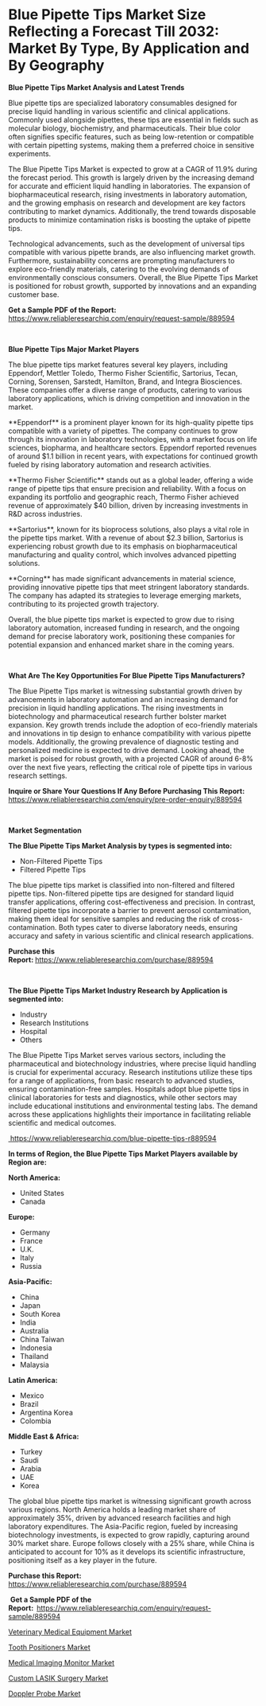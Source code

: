 <p><h1>Blue Pipette Tips Market Size Reflecting a Forecast Till 2032: Market By Type, By Application and By Geography</h1></p><p><strong>Blue Pipette Tips Market Analysis and Latest Trends</strong></p>
<p><p>Blue pipette tips are specialized laboratory consumables designed for precise liquid handling in various scientific and clinical applications. Commonly used alongside pipettes, these tips are essential in fields such as molecular biology, biochemistry, and pharmaceuticals. Their blue color often signifies specific features, such as being low-retention or compatible with certain pipetting systems, making them a preferred choice in sensitive experiments.</p><p>The Blue Pipette Tips Market is expected to grow at a CAGR of 11.9% during the forecast period. This growth is largely driven by the increasing demand for accurate and efficient liquid handling in laboratories. The expansion of biopharmaceutical research, rising investments in laboratory automation, and the growing emphasis on research and development are key factors contributing to market dynamics. Additionally, the trend towards disposable products to minimize contamination risks is boosting the uptake of pipette tips.</p><p>Technological advancements, such as the development of universal tips compatible with various pipette brands, are also influencing market growth. Furthermore, sustainability concerns are prompting manufacturers to explore eco-friendly materials, catering to the evolving demands of environmentally conscious consumers. Overall, the Blue Pipette Tips Market is positioned for robust growth, supported by innovations and an expanding customer base.</p></p>
<p><strong>Get a Sample PDF of the Report:&nbsp;</strong> <a href="https://www.reliableresearchiq.com/enquiry/request-sample/889594?utm_campaign=973&utm_medium=2&utm_source=Github&utm_content=ia&utm_term=03032025&utm_id=blue-pipette-tips">https://www.reliableresearchiq.com/enquiry/request-sample/889594</a></p>
<p>&nbsp;</p>
<p><strong>Blue Pipette Tips Major Market Players</strong></p>
<p><p>The blue pipette tips market features several key players, including Eppendorf, Mettler Toledo, Thermo Fisher Scientific, Sartorius, Tecan, Corning, Sorensen, Sarstedt, Hamilton, Brand, and Integra Biosciences. These companies offer a diverse range of products, catering to various laboratory applications, which is driving competition and innovation in the market.</p><p>**Eppendorf** is a prominent player known for its high-quality pipette tips compatible with a variety of pipettes. The company continues to grow through its innovation in laboratory technologies, with a market focus on life sciences, biopharma, and healthcare sectors. Eppendorf reported revenues of around $1.1 billion in recent years, with expectations for continued growth fueled by rising laboratory automation and research activities.</p><p>**Thermo Fisher Scientific** stands out as a global leader, offering a wide range of pipette tips that ensure precision and reliability. With a focus on expanding its portfolio and geographic reach, Thermo Fisher achieved revenue of approximately $40 billion, driven by increasing investments in R&D across industries.</p><p>**Sartorius**, known for its bioprocess solutions, also plays a vital role in the pipette tips market. With a revenue of about $2.3 billion, Sartorius is experiencing robust growth due to its emphasis on biopharmaceutical manufacturing and quality control, which involves advanced pipetting solutions.</p><p>**Corning** has made significant advancements in material science, providing innovative pipette tips that meet stringent laboratory standards. The company has adapted its strategies to leverage emerging markets, contributing to its projected growth trajectory.</p><p>Overall, the blue pipette tips market is expected to grow due to rising laboratory automation, increased funding in research, and the ongoing demand for precise laboratory work, positioning these companies for potential expansion and enhanced market share in the coming years.</p></p>
<p>&nbsp;</p>
<p><strong>What Are The Key Opportunities For Blue Pipette Tips Manufacturers?</strong></p>
<p><p>The Blue Pipette Tips market is witnessing substantial growth driven by advancements in laboratory automation and an increasing demand for precision in liquid handling applications. The rising investments in biotechnology and pharmaceutical research further bolster market expansion. Key growth trends include the adoption of eco-friendly materials and innovations in tip design to enhance compatibility with various pipette models. Additionally, the growing prevalence of diagnostic testing and personalized medicine is expected to drive demand. Looking ahead, the market is poised for robust growth, with a projected CAGR of around 6-8% over the next five years, reflecting the critical role of pipette tips in various research settings.</p></p>
<p><strong>Inquire or Share Your Questions If Any Before Purchasing This Report:</strong> <a href="https://www.reliableresearchiq.com/enquiry/pre-order-enquiry/889594?utm_campaign=973&utm_medium=2&utm_source=Github&utm_content=ia&utm_term=03032025&utm_id=blue-pipette-tips">https://www.reliableresearchiq.com/enquiry/pre-order-enquiry/889594</a></p>
<p>&nbsp;</p>
<p><strong>Market Segmentation</strong></p>
<p><strong>The Blue Pipette Tips Market Analysis by types is segmented into:</strong></p>
<p><ul><li>Non-Filtered Pipette Tips</li><li>Filtered Pipette Tips</li></ul></p>
<p><p>The blue pipette tips market is classified into non-filtered and filtered pipette tips. Non-filtered pipette tips are designed for standard liquid transfer applications, offering cost-effectiveness and precision. In contrast, filtered pipette tips incorporate a barrier to prevent aerosol contamination, making them ideal for sensitive samples and reducing the risk of cross-contamination. Both types cater to diverse laboratory needs, ensuring accuracy and safety in various scientific and clinical research applications.</p></p>
<p><strong>Purchase this Report:&nbsp;</strong><a href="https://www.reliableresearchiq.com/purchase/889594?utm_campaign=973&utm_medium=2&utm_source=Github&utm_content=ia&utm_term=03032025&utm_id=blue-pipette-tips">https://www.reliableresearchiq.com/purchase/889594</a></p>
<p>&nbsp;</p>
<p><strong>The Blue Pipette Tips Market Industry Research by Application is segmented into:</strong></p>
<p><ul><li>Industry</li><li>Research Institutions</li><li>Hospital</li><li>Others</li></ul></p>
<p><p>The Blue Pipette Tips Market serves various sectors, including the pharmaceutical and biotechnology industries, where precise liquid handling is crucial for experimental accuracy. Research institutions utilize these tips for a range of applications, from basic research to advanced studies, ensuring contamination-free samples. Hospitals adopt blue pipette tips in clinical laboratories for tests and diagnostics, while other sectors may include educational institutions and environmental testing labs. The demand across these applications highlights their importance in facilitating reliable scientific and medical outcomes.</p></p>
<p><a href="https://www.reliableresearchiq.com/blue-pipette-tips-r889594?utm_campaign=973&utm_medium=2&utm_source=Github&utm_content=ia&utm_term=03032025&utm_id=blue-pipette-tips">&nbsp;https://www.reliableresearchiq.com/blue-pipette-tips-r889594</a></p>
<p><strong>In terms of Region, the Blue Pipette Tips Market Players available by Region are:</strong></p>
<p>
    <p> <strong> North America: </strong>
        <ul>
            <li>United States</li>
            <li>Canada</li>
        </ul>
        </p> 
    <p> <strong> Europe: </strong>
        <ul>
            <li>Germany</li>
            <li>France</li>
            <li>U.K.</li>
            <li>Italy</li>
            <li>Russia</li>
        </ul>
        </p> 
    <p> <strong> Asia-Pacific: </strong>
        <ul>
            <li>China</li>
            <li>Japan</li>
            <li>South Korea</li>
            <li>India</li>
            <li>Australia</li>
            <li>China Taiwan</li>
            <li>Indonesia</li>
            <li>Thailand</li>
            <li>Malaysia</li>
        </ul>
        </p> 
    <p> <strong> Latin America: </strong>
        <ul>
            <li>Mexico</li>
            <li>Brazil</li>
            <li>Argentina Korea</li>
            <li>Colombia</li>
        </ul>
        </p> 
    <p> <strong> Middle East & Africa: </strong>
        <ul>
            <li>Turkey</li>
            <li>Saudi</li>
            <li>Arabia</li>
            <li>UAE</li>
            <li>Korea</li>
        </ul>
    </p>
    </p>
<p><p>The global blue pipette tips market is witnessing significant growth across various regions. North America holds a leading market share of approximately 35%, driven by advanced research facilities and high laboratory expenditures. The Asia-Pacific region, fueled by increasing biotechnology investments, is expected to grow rapidly, capturing around 30% market share. Europe follows closely with a 25% share, while China is anticipated to account for 10% as it develops its scientific infrastructure, positioning itself as a key player in the future.</p></p>
<p><strong>Purchase this Report: </strong><a href="https://www.reliableresearchiq.com/purchase/889594?utm_campaign=973&utm_medium=2&utm_source=Github&utm_content=ia&utm_term=03032025&utm_id=blue-pipette-tips">https://www.reliableresearchiq.com/purchase/889594</a></p>
<p>&nbsp;<strong>Get a Sample PDF of the Report:&nbsp;&nbsp;</strong><a href="https://www.reliableresearchiq.com/enquiry/request-sample/889594?utm_campaign=973&utm_medium=2&utm_source=Github&utm_content=ia&utm_term=03032025&utm_id=blue-pipette-tips">https://www.reliableresearchiq.com/enquiry/request-sample/889594</a></p>
<p><strong></strong></p>
<p><p><a href="https://github.com/salodipura00/Market-Research-Report-List-1/blob/main/veterinary-medical-equipment-market.md?utm_campaign=973&utm_medium=2&utm_source=Github&utm_content=ia&utm_term=03032025&utm_id=blue-pipette-tips">Veterinary Medical Equipment Market</a></p><p><a href="https://github.com/zupankocka/Market-Research-Report-List-1/blob/main/tooth-positioners-market.md?utm_campaign=973&utm_medium=2&utm_source=Github&utm_content=ia&utm_term=03032025&utm_id=blue-pipette-tips">Tooth Positioners Market</a></p><p><a href="https://github.com/viipposahko25/Market-Research-Report-List-1/blob/main/medical-imaging-monitor-market.md?utm_campaign=973&utm_medium=2&utm_source=Github&utm_content=ia&utm_term=03032025&utm_id=blue-pipette-tips">Medical Imaging Monitor Market</a></p><p><a href="https://github.com/supicweg/Market-Research-Report-List-1/blob/main/custom-lasik-surgery-market.md?utm_campaign=973&utm_medium=2&utm_source=Github&utm_content=ia&utm_term=03032025&utm_id=blue-pipette-tips">Custom LASIK Surgery Market</a></p><p><a href="https://github.com/boisetwa16/Market-Research-Report-List-1/blob/main/doppler-probe-market.md?utm_campaign=973&utm_medium=2&utm_source=Github&utm_content=ia&utm_term=03032025&utm_id=blue-pipette-tips">Doppler Probe Market</a></p></p>